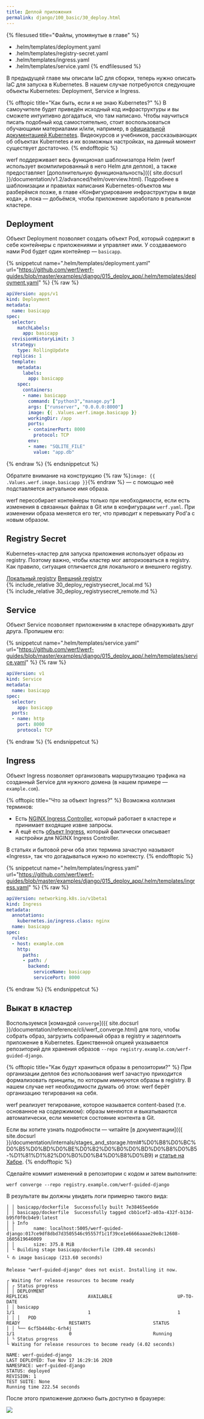 ```yaml
---
title: Деплой приложения
permalink: django/100_basic/30_deploy.html
---
```


{% filesused title="Файлы, упомянутые в главе" %}
- .helm/templates/deployment.yaml
- .helm/templates/registry-secret.yaml
- .helm/templates/ingress.yaml
- .helm/templates/service.yaml
{% endfilesused %}

В предыдущей главе мы описали IaC для сборки, теперь нужно описать IaC для запуска в Kubernetes. В нашем случае потребуются следующие объекты Kubernetes: Deployment, Service и Ingress.

{% offtopic title="Как быть, если я не знаю Kubernetes?" %}
В самоучителе будет приведён исходный код инфраструктуры и вы сможете интуитивно догадаться, что там написано. Чтобы научиться писать подобный код самостоятельно, стоит воспользоваться обучающими материалами и/или, например, в [официальной документацией Kubernetes](https://kubernetes.io/docs/tutorials/kubernetes-basics/). Видеокурсов и учебников, рассказывающих об объектах Kubernetes и их возможных настройках, на данный момент существует достаточно.
{% endofftopic %}

werf поддерживает весь функционал шаблонизатора Helm (werf использует вкомпилированный в него Helm для деплоя), а также предоставляет [дополнительную функциональность]({{ site.docsurl }}/documentation/v1.2/advanced/helm/overview.html). Подробнее в шаблонизации и правилах написания Kubernetes-объектов мы разберёмся позже, в главе «Конфигурирование инфраструктуры в виде кода», а пока — добьёмся, чтобы приложение заработало в реальном кластере.

## Deployment

Объект Deployment позволяет создать объект Pod, который содержит в себе контейнеры с приложениями и управляет ими. У создаваемого нами Pod будет один контейнер — `basicapp`.

{% snippetcut name=".helm/templates/deployment.yaml" url="https://github.com/werf/werf-guides/blob/master/examples/django/015_deploy_app/.helm/templates/deployment.yaml" %}
{% raw %}
```yaml
apiVersion: apps/v1
kind: Deployment
metadata:
  name: basicapp
spec:
  selector:
    matchLabels:
      app: basicapp
  revisionHistoryLimit: 3
  strategy:
    type: RollingUpdate
  replicas: 1
  template:
    metadata:
      labels:
        app: basicapp
    spec:
      containers:
      - name: basicapp
        command: ["python3","manage.py"]
        args: ["runserver", "0.0.0.0:8000"]
        image: {{ .Values.werf.image.basicapp }}
        workingDir: /app
        ports:
        - containerPort: 8000
          protocol: TCP
        env:
        - name: "SQLITE_FILE"
          value: "app.db"
```
{% endraw %}
{% endsnippetcut %}

Обратите внимание на конструкцию {% raw %}`image: {{ .Values.werf.image.basicapp }}`{% endraw %} — с помощью неё подставляется актуальное имя образа.

werf пересобирает контейнеры только при необходимости, если есть изменения в связанных файлах в Git или в конфигурации `werf.yaml`. При изменении образа меняется его тег, что приводит к перевыкату Pod'а с новым образом.

## Registry Secret

Kubernetes-кластер для запуска приложения использует образы из registry. Поэтому важно, чтобы кластер мог авторизоваться в registry. Как правило, ситуация отличается для локального и внешнего registry.

<div class="tabs">
<a href="javascript:void(0)" class="tabs__btn tabs__secret__btn" onclick="openTab(event, 'tabs__secret__btn', 'tabs__secret__content', 'tab__secret__local')">Локальный registry</a>
<a href="javascript:void(0)" class="tabs__btn tabs__secret__btn" onclick="openTab(event, 'tabs__secret__btn', 'tabs__secret__content', 'tab__secret__remote')">Внешний registry</a>
</div>

<div id="tab__secret__local" class="tabs__content tabs__secret__content" markdown="1">
{% include_relative 30_deploy_registrysecret_local.md %}
</div>

<div id="tab__secret__remote" class="tabs__content tabs__secret__content" markdown="1">
{% include_relative 30_deploy_registrysecret_remote.md %}
</div>

## Service

Объект Service позволяет приложениям в кластере обнаруживать друг друга. Пропишем его:

{% snippetcut name=".helm/templates/service.yaml" url="https://github.com/werf/werf-guides/blob/master/examples/django/015_deploy_app/.helm/templates/service.yaml" %}
{% raw %}
```yaml
apiVersion: v1
kind: Service
metadata:
  name: basicapp
spec:
  selector:
    app: basicapp
  ports:
  - name: http
    port: 8000
    protocol: TCP
```
{% endraw %}
{% endsnippetcut %}

## Ingress

Объект Ingress позволяет организовать маршрутизацию трафика на созданный Service для нужного домена (в нашем примере — `example.com`).

{% offtopic title="Что за объект Ingress?" %}
Возможна коллизия терминов:

* Есть [NGINX Ingress Controller](https://github.com/kubernetes/ingress-nginx), который работает в кластере и принимает входящие извне запросы.
* А ещё есть [объект Ingress](https://kubernetes.io/docs/concepts/services-networking/ingress/), который фактически описывает настройки для NGINX Ingress Controller.

В статьях и бытовой речи оба этих термина зачастую называют «Ingress», так что догадываться нужно по контексту.
{% endofftopic %}

{% snippetcut name=".helm/templates/ingress.yaml" url="https://github.com/werf/werf-guides/blob/master/examples/django/015_deploy_app/.helm/templates/ingress.yaml" %}
{% raw %}
```yaml
apiVersion: networking.k8s.io/v1beta1
kind: Ingress
metadata:
  annotations:
    kubernetes.io/ingress.class: nginx
  name: basicapp
spec:
  rules:
  - host: example.com
    http:
      paths:
      - path: /
        backend:
          serviceName: basicapp
          servicePort: 8000
```
{% endraw %}
{% endsnippetcut %}

## Выкат в кластер

Воспользуемся [командой `converge`]({{ site.docsurl }}/documentation/reference/cli/werf_converge.html) для того, чтобы собрать образ, загрузить собранный образ в registry и задеплоить приложение в Kubernetes. Единственной опцией указывается репозиторий для хранения образов `--repo registry.example.com/werf-guided-django`.

{% offtopic title="Как будут храниться образы в репозитории?" %}
При организации деплоя без использования werf зачастую приходится формализовать принципы, по которым именуются образы в registry. В нашем случае нет необходимости думать об этом: werf берёт организацию тегирования на себя.

werf реализует тегирование, которое называется content-based (т.е. основанное на содержимом): образы меняются и выкатываются автоматически, если меняется состояние контента в Git.

Если вы хотите узнать подробности — читайте [в документации]({{ site.docsurl }}/documentation/internals/stages_and_storage.html#%D0%B8%D0%BC%D0%B5%D0%BD%D0%BE%D0%B2%D0%B0%D0%BD%D0%B8%D0%B5-%D1%81%D1%82%D0%B0%D0%B4%D0%B8%D0%B9) и [статье на Хабре](https://habr.com/ru/company/flant/blog/495112/).
{% endofftopic %}

Сделайте коммит изменений в репозитории с кодом и затем выполните:

```shell
werf converge --repo registry.example.com/werf-guided-django
```

В результате вы должны увидеть логи примерно такого вида:

```
│ │ basicapp/dockerfile  Successfully built 7e38465ee6de
│ │ basicapp/dockerfile  Successfully tagged cbb1cef2-a03a-432f-b13d-b95f0f0cb4e9:latest
│ ├ Info
│ │       name: localhost:5005/werf-guided-django:017ce9df8dbd7d3505546c95557f1c1f39ce1e6666aaae29e8c12608-1605619646009
│ │       size: 375.8 MiB
│ └ Building stage basicapp/dockerfile (209.48 seconds)
└ ⛵ image basicapp (213.60 seconds)

Release "werf-guided-django" does not exist. Installing it now.

┌ Waiting for release resources to become ready
│ ┌ Status progress
│ │ DEPLOYMENT                                                                                                                                                      REPLICAS                      AVAILABLE                        UP-TO-DATE
│ │ basicapp                                                                                                                                                        1/1                           1                                1
│ │ │   POD                                                           READY                  RESTARTS                       STATUS
│ │ └── 6cf5b444bc-6rh4j                                              1/1                    0                              Running
│ └ Status progress
└ Waiting for release resources to become ready (4.02 seconds)

NAME: werf-guided-django
LAST DEPLOYED: Tue Nov 17 16:29:16 2020
NAMESPACE: werf-guided-django
STATUS: deployed
REVISION: 1
TEST SUITE: None
Running time 222.54 seconds
```

После этого приложение должно быть доступно в браузере:

![](/guides/images/template/100_30_app_in_browser.png)

<div id="go-forth-button">
    <go-forth url="40_optimize.html" label="Ускорение сборки" framework="{{ page.label_framework }}" ci="{{ page.label_ci }}" guide-code="{{ page.guide_code }}" base-url="{{ site.baseurl }}"></go-forth>
</div>
